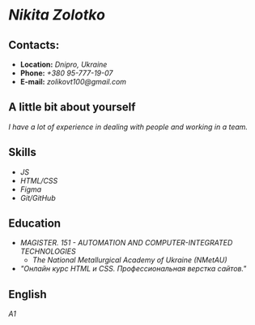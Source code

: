 # **_Nikita Zolotko_**

## **Contacts:**

- **Location:** _Dnipro, Ukraine_
- **Phone:** _+380 95-777-19-07_
- **E-mail:** _zolikovt100@gmail.com_

## **A little bit about yourself**

_I have a lot of experience in dealing with people and working in a team._

## **Skills**

- _JS_
- _HTML/CSS_
- _Figma_
- _Git/GitHub_

## **Education**

- _MAGISTER. 151 - AUTOMATION AND COMPUTER-INTEGRATED TECHNOLOGIES_
  - _The National Metallurgical Academy of Ukraine (NMetAU)_
- _"Онлайн курс HTML и CSS. Профессиональная верстка сайтов."_

## **English**

_A1_

